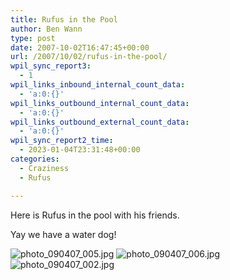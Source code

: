 ```yaml
---
title: Rufus in the Pool
author: Ben Wann
type: post
date: 2007-10-02T16:47:45+00:00
url: /2007/10/02/rufus-in-the-pool/
wpil_sync_report3:
  - 1
wpil_links_inbound_internal_count_data:
  - 'a:0:{}'
wpil_links_outbound_internal_count_data:
  - 'a:0:{}'
wpil_links_outbound_external_count_data:
  - 'a:0:{}'
wpil_sync_report2_time:
  - 2023-01-04T23:31:48+00:00
categories:
  - Craziness
  - Rufus

---
```

Here is Rufus in the pool with his friends.

Yay we have a water dog!

<img decoding="async" alt="photo_090407_005.jpg" id="image98" src="https://benwann.com/wp-content/uploads/2007/10/photo_090407_005.jpg" /> 

<img decoding="async" alt="photo_090407_006.jpg" id="image99" src="https://benwann.com/wp-content/uploads/2007/10/photo_090407_006.jpg" /> 

<img decoding="async" alt="photo_090407_002.jpg" id="image100" src="https://benwann.com/wp-content/uploads/2007/10/photo_090407_002.jpg" /> 

<!--d7c85b00fa20910f4189cdbffab086f3-->
